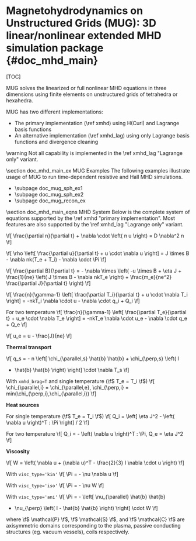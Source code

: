 Magnetohydrodynamics on Unstructured Grids (MUG): 3D linear/nonlinear extended MHD simulation package     {#doc_mhd_main}
================

[TOC]

MUG solves the linearized or full nonlinear MHD equations in three dimensions using finite elements on
unstructured grids of tetrahedra or hexahedra.

MUG has two different implementations:
 - The primary implementation (\ref xmhd) using H(Curl) and Lagrange basis functions
 - An alternative implementation (\ref xmhd_lag) using only Lagrange basis functions and divergence cleaning

\warning Not all capability is implemented in the \ref xmhd_lag "Lagrange only" variant.

\section doc_mhd_main_ex MUG Examples
The following examples illustrate usage of MUG to run time-dependent resistive and Hall MHD simulations. 

 - \subpage doc_mug_sph_ex1
 - \subpage doc_mug_sph_ex2
 - \subpage doc_mug_recon_ex

\section doc_mhd_main_eqns MHD System
Below is the complete system of equations supported by the \ref xmhd "primary implementation". Most
features are also supported by the \ref xmhd_lag "Lagrange only" variant.

\f[ \frac{\partial n}{\partial t} +  \nabla \cdot \left( n u \right) =
D \nabla^2 n \f]

\f[ \rho \left[ \frac{\partial u}{\partial t} +  u \cdot \nabla u \right]
= J \times B - \nabla nk(T_e + T_i) - \nabla \cdot \Pi \f]

\f[ \frac{\partial B}{\partial t} = - \nabla \times \left( -u \times B +
\eta J + \frac{1}{ne} \left( J \times B - \nabla nkT_e \right) + \frac{m_e}{ne^2}
\frac{\partial J}{\partial t} \right) \f]

\f[ \frac{n}{\gamma-1} \left[ \frac{\partial T_i}{\partial t} + u \cdot \nabla T_i \right] =
-nkT_i \nabla \cdot u - \nabla \cdot q_i  + Q_i \f]

For two temperature
\f[ \frac{n}{\gamma-1} \left[ \frac{\partial T_e}{\partial t} + u_e \cdot \nabla T_e \right] =
-nkT_e \nabla \cdot u_e - \nabla \cdot q_e  + Q_e \f]

\f[ u_e = u - \frac{J}{ne} \f]

**Thermal transport**

\f[ q_s = - n \left[ \chi_{\parallel,s} \hat{b} \hat{b} + \chi_{\perp,s} \left( I
- \hat{b} \hat{b} \right) \right] \cdot \nabla T_s \f]

With `xmhd_brag=T` and single temperature (\f$ T_e = T_i \f$)
\f[ \chi_{\parallel,i} = \chi_{\parallel,e}, \chi_{\perp,i} = min(\chi_{\perp,i},\chi_{\parallel,i}) \f]

**Heat sources**

For single temperature (\f$ T_e = T_i \f$)
\f[ Q_i = \left[ \eta J^2 - \left( \nabla u \right)^T : \Pi \right] / 2 \f]

For two temperature
\f[ Q_i = - \left( \nabla u \right)^T : \Pi, Q_e = \eta J^2 \f]

**Viscosity**

\f[ W = \left( \nabla u + (\nabla u)^T - \frac{2}{3} I \nabla \cdot u \right) \f]

With `visc_type='kin'`
\f[ \Pi = - \nu \nabla u \f]

With `visc_type='iso'`
\f[ \Pi = - \nu W \f]

With `visc_type='ani'`
\f[ \Pi = - \left[ \nu_{\parallel} \hat{b} \hat{b}
+ \nu_{\perp} \left( I - \hat{b} \hat{b} \right) \right] \cdot W \f]

where \f$ \mathcal{P} \f$, \f$ \mathcal{S} \f$, and \f$ \mathcal{C} \f$ are axisymmetric domains corresponding to the plasma, passive conducting structures (eg. vacuum vessels), coils respectively.